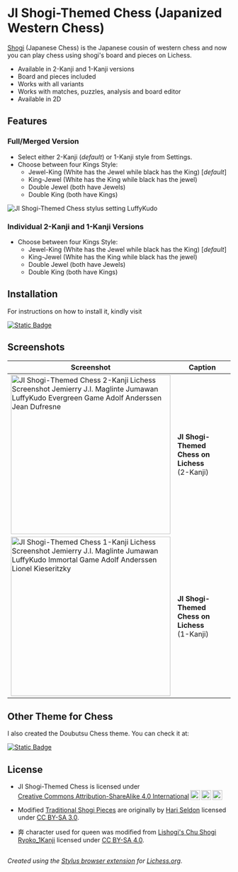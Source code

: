 # JI Shogi-Themed Chess (Japanized Western Chess)

[Shogi](https://en.wikipedia.org/wiki/Shogi) (Japanese Chess) is the Japanese cousin of western chess and now you can play chess using shogi's board and pieces on Lichess. 

- Available in 2-Kanji and 1-Kanji versions
- Board and pieces included
- Works with all variants
- Works with matches, puzzles, analysis and board editor
- Available in 2D

## Features

### Full/Merged Version

- Select either 2-Kanji (*default*) or 1-Kanji style from Settings.
- Choose between four Kings Style:
  - Jewel-King (White has the Jewel while black has the King) [*default*]
  - King-Jewel (White has the King while black has the jewel)
  - Double Jewel (both have Jewels)
  - Double King (both have Kings)

![JI Shogi-Themed Chess stylus setting LuffyKudo](https://luffykudo.wordpress.com/wp-content/uploads/2024/07/ji-shogi-themed-chess-stylus-settings.png)

### Individual 2-Kanji and 1-Kanji Versions
- Choose between four Kings Style:
  - Jewel-King (White has the Jewel while black has the King) [*default*]
  - King-Jewel (White has the King while black has the jewel)
  - Double Jewel (both have Jewels)
  - Double King (both have Kings)

## Installation

For instructions on how to install it, kindly visit

[![Static Badge](https://img.shields.io/badge/How_to_Install-JI_Shogi--Themed_Chess-blue?logo=wordpress)](https://luffykudo.wordpress.com/2021/04/28/shogi-themed-chess-japanized-western-chess/#instructions)

## Screenshots
| Screenshot | Caption |
|---|---|
| <img src="https://luffykudo.wordpress.com/wp-content/uploads/2024/07/lichess-2-kanji-screenshot.png" alt="JI Shogi-Themed Chess 2-Kanji Lichess Screenshot Jemierry J.I. Maglinte Jumawan LuffyKudo Evergreen Game Adolf Anderssen Jean Dufresne" width="360"/> | **JI Shogi-Themed Chess on Lichess** <br> (2-Kanji) |
| <img src="https://luffykudo.wordpress.com/wp-content/uploads/2024/07/lichess-1-kanji-screenshot.png" alt="JI Shogi-Themed Chess 1-Kanji Lichess Screenshot Jemierry J.I. Maglinte Jumawan LuffyKudo Immortal Game Adolf Anderssen Lionel Kieseritzky" width="360"/> | **JI Shogi-Themed Chess on Lichess** <br> (1-Kanji) |

## Other Theme for Chess

I also created the Doubutsu Chess theme. You can check it at:

[![Static Badge](https://img.shields.io/badge/GitHub-Doubutsu_Chess-0096ff?logo=github)](https://github.com/LuffyKudo/Doubutsu-Chess/)

## License
- <p xmlns:cc="http://creativecommons.org/ns#" >JI Shogi-Themed Chess is licensed under <a href="https://creativecommons.org/licenses/by-sa/4.0/?ref=chooser-v1" target="_blank" rel="license noopener noreferrer" style="display:inline-block;">Creative Commons Attribution-ShareAlike 4.0 International<img style="height:22px!important;margin-left:3px;vertical-align:text-bottom;" src="https://mirrors.creativecommons.org/presskit/icons/cc.svg?ref=chooser-v1" alt=""><img style="height:22px!important;margin-left:3px;vertical-align:text-bottom;" src="https://mirrors.creativecommons.org/presskit/icons/by.svg?ref=chooser-v1" alt=""><img style="height:22px!important;margin-left:3px;vertical-align:text-bottom;" src="https://mirrors.creativecommons.org/presskit/icons/sa.svg?ref=chooser-v1" alt=""></a></p>

- Modified [Traditional Shogi Pieces](https://commons.wikimedia.org/wiki/Category:SVG_traditional_shogi_pieces) are originally by [Hari Seldon](https://commons.wikimedia.org/wiki/User:Hari_Seldon) licensed under [CC BY-SA 3.0](https://creativecommons.org/licenses/by-sa/3.0/deed.en).

- 奔 character used for queen was modified from [Lishogi's Chu Shogi Ryoko_1Kanji](https://github.com/WandererXII/lishogi/blob/master/public/piece/Chu_Ryoko_1Kanji/0_QUEEN.svg) licensed under [CC BY-SA 4.0](https://creativecommons.org/licenses/by-sa/4.0/).

## 
*Created using the [Stylus browser extension](https://add0n.com/stylus.html) for [Lichess.org](https://lichess.org).*
